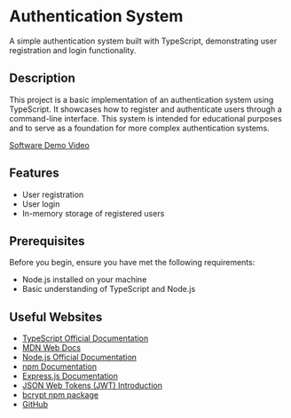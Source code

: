# Authentication System

A simple authentication system built with TypeScript, demonstrating user registration and login functionality.

## Description

This project is a basic implementation of an authentication system using TypeScript. It showcases how to register and authenticate users through a command-line interface. This system is intended for educational purposes and to serve as a foundation for more complex authentication systems.

[Software Demo Video](http://youtube.link.goes.here)

## Features

- User registration
- User login
- In-memory storage of registered users

## Prerequisites

Before you begin, ensure you have met the following requirements:

- Node.js installed on your machine
- Basic understanding of TypeScript and Node.js


## Useful Websites

- [TypeScript Official Documentation](https://www.typescriptlang.org/docs/)
- [MDN Web Docs](https://developer.mozilla.org/en-US/docs/Web/JavaScript)
- [Node.js Official Documentation](https://nodejs.org/en/docs/)
- [npm Documentation](https://docs.npmjs.com/)
- [Express.js Documentation](https://expressjs.com/)
- [JSON Web Tokens (JWT) Introduction](https://jwt.io/introduction/)
- [bcrypt npm package](https://www.npmjs.com/package/bcrypt)
- [GitHub](https://github.com)

